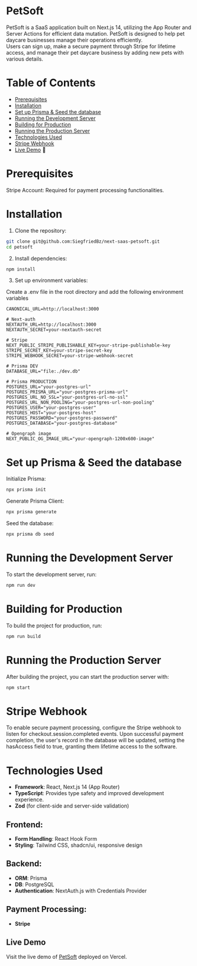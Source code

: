 
# PetSoft

PetSoft is a SaaS application built on Next.js 14, utilizing the App Router and Server Actions for efficient data mutation.
PetSoft is designed to help pet daycare businesses manage their operations efficiently.  
Users can sign up, make a secure payment through Stripe for lifetime access, and manage their pet daycare business by adding new pets with various details.

# Table of Contents
- [Prerequisites](#prerequisites)
- [Installation](#installation)
- [Set up Prisma & Seed the database](#set-up-prisma--seed-the-database)
- [Running the Development Server](#running-the-development-server)
- [Building for Production](#building-for-production)
- [Running the Production Server](#running-the-production-server)
- [Technologies Used](#technologies-used)
- [Stripe Webhook](#stripe-webhook)
- [Live Demo](#live-demo) 🚀

# Prerequisites
Stripe Account: Required for payment processing functionalities.

# Installation

1. Clone the repository:
```bash
git clone git@github.com:SiegfriedBz/next-saas-petsoft.git
cd petsoft
```

2. Install dependencies:
```bash
npm install
```

3. Set up environment variables:

Create a .env file in the root directory and add the following environment variables
    
    CANONICAL_URL=http://localhost:3000
    
    # Next-auth
    NEXTAUTH_URL=http://localhost:3000
    NEXTAUTH_SECRET=your-nextauth-secret

    # Stripe
    NEXT_PUBLIC_STRIPE_PUBLISHABLE_KEY=your-stripe-publishable-key
    STRIPE_SECRET_KEY=your-stripe-secret-key
    STRIPE_WEBHOOK_SECRET=your-stripe-webhook-secret
    
    # Prisma DEV
    DATABASE_URL="file:./dev.db"
    
    # Prisma PRODUCTION
    POSTGRES_URL="your-postgres-url"
    POSTGRES_PRISMA_URL="your-postgres-prisma-url"
    POSTGRES_URL_NO_SSL="your-postgres-url-no-ssl"
    POSTGRES_URL_NON_POOLING="your-postgres-url-non-pooling"
    POSTGRES_USER="your-postgres-user"
    POSTGRES_HOST="your-postgres-host"
    POSTGRES_PASSWORD="your-postgres-password"
    POSTGRES_DATABASE="your-postgres-database"
    
    # Opengraph image
    NEXT_PUBLIC_OG_IMAGE_URL="your-opengraph-1200x600-image" 


# Set up Prisma & Seed the database

Initialize Prisma:
```bash
npx prisma init
```

Generate Prisma Client:
```bash
npx prisma generate
```

Seed the database:
```bash
npx prisma db seed
```
       
# Running the Development Server
To start the development server, run:

```bash
npm run dev
  ```

# Building for Production
To build the project for production, run:

```bash
npm run build
```

# Running the Production Server
After building the project, you can start the production server with:

```bash
npm start
```

# Stripe Webhook
To enable secure payment processing, configure the Stripe webhook to listen for checkout.session.completed events. Upon successful payment completion, the user's record in the database will be updated, setting the hasAccess field to true, granting them lifetime access to the software.

# Technologies Used

- **Framework**: React, Next.js 14 (App Router)
- **TypeScript**: Provides type safety and improved development experience.
- **Zod** (for client-side and server-side validation)

## Frontend:
- **Form Handling**: React Hook Form
- **Styling**: Tailwind CSS, shadcn/ui, responsive design

## Backend:
- **ORM**: Prisma
- **DB**: PostgreSQL
- **Authentication**: NextAuth.js with Credentials Provider

## Payment Processing:
- **Stripe**

## Live Demo
Visit the live demo of [PetSoft](https://next-saas-petsoft.vercel.app/) deployed on Vercel.
